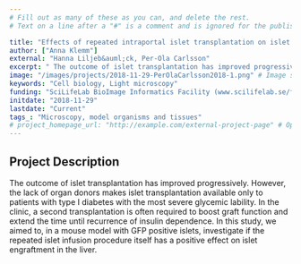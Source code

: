 ```yaml
---
# Fill out as many of these as you can, and delete the rest.
# Text on a line after a "#" is a comment and is ignored for the published page.

title: "Effects of repeated intraportal islet transplantation on islet engraftment in a GFP mouse model"
author: ["Anna Klemm"]
external: "Hanna Liljeb&auml;ck, Per-Ola Carlsson"
excerpt: " The outcome of islet transplantation has improved progressively. However, the lack of organ donors makes islet transplantation available only to patients with type I diabetes with the most severe gly..."
image: "/images/projects/2018-11-29-PerOlaCarlsson2018-1.png" # Image should be pushed to /images/projects/YYYY-MM-DD-projectid/ before
keywords: "Cell biology, Light microscopy"
funding: "SciLifeLab BioImage Informatics Facility (www.scilifelab.se/facilities/bioimage-informatics)"
initdate: "2018-11-29"
lastdate: "Current"
tags_: "Microscopy, model organisms and tissues"
# project_homepage_url: "http://example.com/external-project-page" # Optional external homepage for this project
---
```


## Project Description
 The outcome of islet transplantation has improved progressively. However, the lack of organ donors makes islet transplantation available only to patients with type I diabetes with the most severe glycemic lability. In the clinic, a second transplantation is often required to boost graft function and extend the time until recurrence of insulin dependence. In this study, we aimed to, in a mouse model with GFP positive islets, investigate if the repeated islet infusion procedure itself has a positive effect on islet engraftment in the liver. 
